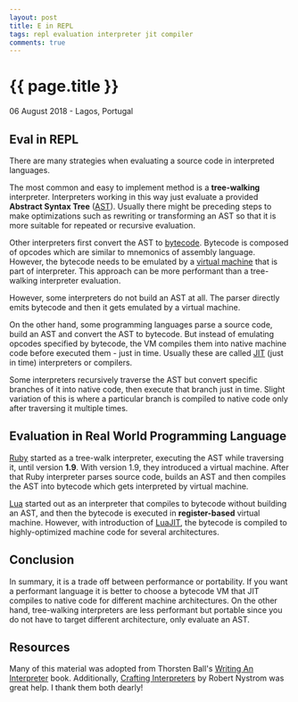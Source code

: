 ```yaml
---
layout: post
title: E in REPL
tags: repl evaluation interpreter jit compiler
comments: true
---
```


# {{ page.title }}

<p class="meta">06 August 2018 - Lagos, Portugal</p>

## Eval in REPL

There are many strategies when evaluating a source code in interpreted
languages.

The most common and easy to implement method is a **tree-walking** interpreter.
Interpreters working in this way just evaluate a provided **Abstract Syntax
Tree** ([AST][ast]). Usually there might be preceding steps to make
optimizations such as rewriting or transforming an AST so that it is more
suitable for repeated or recursive evaluation.

Other interpreters first convert the AST to [bytecode][bytecode]. Bytecode is
composed of opcodes which are similar to mnemonics of assembly language.
However, the bytecode needs to be emulated by a [virtual machine][vm] that is
part of interpreter. This approach can be more performant than a tree-walking
interpreter evaluation.

However, some interpreters do not build an AST at all. The parser directly emits
bytecode and then it gets emulated by a virtual machine.

On the other hand, some programming languages parse a source code, build an AST
and convert the AST to bytecode. But instead of emulating opcodes specified by
bytecode, the VM compiles them into native machine code before executed them -
just in time. Usually these are called [JIT][jit] (just in time) interpreters or
compilers.

Some interpreters recursively traverse the AST but convert specific branches of
it into native code, then execute that branch just in time. Slight variation of
this is where a particular branch is compiled to native code only after
traversing it multiple times.

## Evaluation in Real World Programming Language

[Ruby][ruby] started as a tree-walk interpreter, executing the AST while
traversing it, until version **1.9**. With version 1.9, they introduced a
virtual machine. After that Ruby interpreter parses source code, builds an AST
and then compiles the AST into bytecode which gets interpreted by virtual
machine.

[Lua][lua] started out as an interpreter that compiles to bytecode without
building an AST, and then the bytecode is executed in **register-based** virtual
machine. However, with introduction of [LuaJIT][luajit], the bytecode is
compiled to highly-optimized machine code for several architectures.

## Conclusion

In summary, it is a trade off between performance or portability. If you want a
performant language it is better to choose a bytecode VM that JIT compiles to
native code for different machine architectures. On the other hand, tree-walking
interpreters are less performant but portable since you do not have to target
different architecture, only evaluate an AST.

## Resources

Many of this material was adopted from Thorsten Ball's [Writing An
Interpreter][monkeylang] book. Additionally, [Crafting Interpreters][ci] by
Robert Nystrom was great help. I thank them both dearly!

[ast]: https://en.wikipedia.org/wiki/Abstract_syntax_tree
[bytecode]: https://en.wikipedia.org/wiki/Bytecode
[vm]: https://en.wikipedia.org/wiki/Virtual_machine
[jit]: https://en.wikipedia.org/wiki/Just-in-time_compilation
[ruby]: https://www.ruby-lang.org/en/
[lua]: https://www.lua.org/
[luajit]: http://luajit.org/
[monkeylang]: https://interpreterbook.com/
[ci]: http://craftinginterpreters.com/
